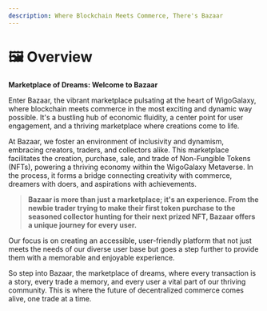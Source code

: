 ```yaml
---
description: Where Blockchain Meets Commerce, There's Bazaar
---
```


# 🖼 Overview

**Marketplace of Dreams: Welcome to Bazaar**

Enter Bazaar, the vibrant marketplace pulsating at the heart of WigoGalaxy, where blockchain meets commerce in the most exciting and dynamic way possible. It's a bustling hub of economic fluidity, a center point for user engagement, and a thriving marketplace where creations come to life.

At Bazaar, we foster an environment of inclusivity and dynamism, embracing creators, traders, and collectors alike. This marketplace facilitates the creation, purchase, sale, and trade of Non-Fungible Tokens (NFTs), powering a thriving economy within the WigoGalaxy Metaverse. In the process, it forms a bridge connecting creativity with commerce, dreamers with doers, and aspirations with achievements.

> **Bazaar is more than just a marketplace; it's an experience. From the newbie trader trying to make their first token purchase to the seasoned collector hunting for their next prized NFT, Bazaar offers a unique journey for every user.**&#x20;

Our focus is on creating an accessible, user-friendly platform that not just meets the needs of our diverse user base but goes a step further to provide them with a memorable and enjoyable experience.

So step into Bazaar, the marketplace of dreams, where every transaction is a story, every trade a memory, and every user a vital part of our thriving community. This is where the future of decentralized commerce comes alive, one trade at a time.
